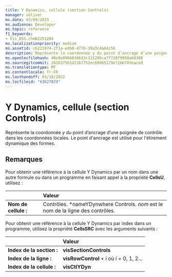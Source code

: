 ```yaml
---
title: Y Dynamics, cellule (section Controls)
manager: soliver
ms.date: 03/09/2015
ms.audience: Developer
ms.topic: reference
f1_keywords:
- Vis_DSS.chm82251284
ms.localizationpriority: medium
ms.assetid: cb221974-2f1a-edb0-477b-39a3c4a64c56
description: Représente la coordonnée y du point d’ancrage d’une poignée de contrôle dans les coordonnées locales. Le point d'ancrage est utilisé pour l'étirement dynamique des formes.
ms.openlocfilehash: 40e9e0966036633c12228bca7f728f9958a68308
ms.sourcegitcommit: 241637561d21b7752ec690b5179e72b6703eaced
ms.translationtype: MT
ms.contentlocale: fr-FR
ms.lasthandoff: 03/18/2022
ms.locfileid: "63627829"
---
```

# <a name="y-dynamics-cell-controls-section"></a>Y Dynamics, cellule (section Controls)

Représente la coordonnée  *y*  du point d’ancrage d’une poignée de contrôle dans les coordonnées locales. Le point d'ancrage est utilisé pour l'étirement dynamique des formes. 
  
## <a name="remarks"></a>Remarques

Pour obtenir une référence à la cellule Y Dynamics par un nom dans une autre formule ou dans un programme en faisant appel à la propriété **CellsU**, utilisez : 
  
||Valeur |
|:-----|:-----|
| **Nom de cellule :**  <br/> | Contrôles.  *nameYDynwhere Controls.  *nom*  est le nom de la ligne des contrôles. |
   
Pour obtenir une référence à la cellule Y Dynamics par index dans un programme, utilisez la propriété **CellsSRC** avec les arguments suivants : 
  
||Valeur |
|:-----|:-----|
| **Index de la section :**  <br/> |**visSectionControls** <br/> |
| **Index de la ligne :**  <br/> |**visRowControl** +   *i* où *i* = 0, 1, 2... |
| **Index de la cellule :**  <br/> |**visCtlYDyn** <br/> |
   

